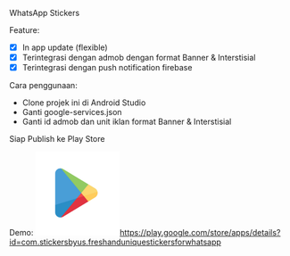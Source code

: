 WhatsApp Stickers

Feature:
- [x] In app update (flexible)
- [x] Terintegrasi dengan admob dengan format Banner & Interstisial
- [x] Terintegrasi dengan push notification firebase

Cara penggunaan:
- Clone projek ini di Android Studio
- Ganti google-services.json
- Ganti id admob dan unit iklan format Banner & Interstisial

Siap Publish ke Play Store

Demo: <a href="./img/play-store.png"><img src="./img/play-store.png" width="30%" /><a href="./img/play-store.png">https://play.google.com/store/apps/details?id=com.stickersbyus.freshanduniquestickersforwhatsapp</a>


